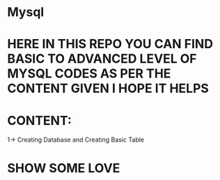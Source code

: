 # Mysql
# HERE IN THIS REPO YOU CAN FIND BASIC TO ADVANCED LEVEL OF MYSQL CODES AS PER THE CONTENT GIVEN I HOPE IT HELPS 

# CONTENT:
1-> Creating Database and Creating Basic Table


# SHOW SOME LOVE
